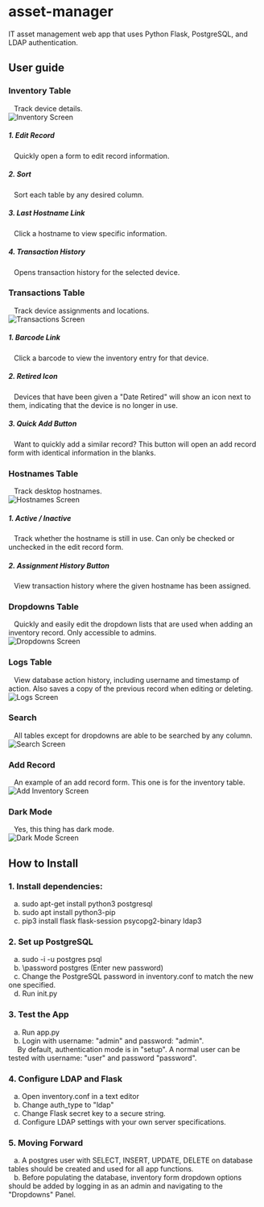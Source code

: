 # asset-manager
IT asset management web app that uses Python Flask, PostgreSQL, and LDAP authentication. 

## User guide 
### Inventory Table
&ensp; Track device details.  
![Inventory Screen](screens/inventory.png?raw=true "Title")  
##### 1. Edit Record  
&ensp; Quickly open a form to edit record information.  
##### 2. Sort  
&ensp; Sort each table by any desired column.    
##### 3. Last Hostname Link  
&ensp; Click a hostname to view specific information.  
##### 4. Transaction History 
&ensp; Opens transaction history for the selected device.  
  
### Transactions Table
&ensp; Track device assignments and locations.  
![Transactions Screen](screens/transactions.png?raw=true "Title")  
##### 1. Barcode Link  
&ensp; Click a barcode to view the inventory entry for that device.
##### 2. Retired Icon  
&ensp; Devices that have been given a "Date Retired" will show an icon next to them, indicating that the device is no longer in use.   
##### 3. Quick Add Button  
&ensp; Want to quickly add a similar record? This button will open an add record form with identical information in the blanks.
    
### Hostnames Table
&ensp; Track desktop hostnames.  
![Hostnames Screen](screens/hostnames.png?raw=true "Title")  
##### 1. Active / Inactive  
&ensp; Track whether the hostname is still in use. Can only be checked or unchecked in the edit record form.
##### 2. Assignment History Button 
&ensp; View transaction history where the given hostname has been assigned.   
  
### Dropdowns Table
&ensp; Quickly and easily edit the dropdown lists that are used when adding an inventory record. Only accessible to admins.  
![Dropdowns Screen](screens/dropdowns.png?raw=true "Title")  
  
### Logs Table
&ensp; View database action history, including username and timestamp of action. Also saves a copy of the previous record when editing or deleting.  
![Logs Screen](screens/logs.png?raw=true "Title")  
  
### Search
&ensp; All tables except for dropdowns are able to be searched by any column.  
![Search Screen](screens/search.png?raw=true "Title")  
  
### Add Record
&ensp; An example of an add record form. This one is for the inventory table.  
![Add Inventory Screen](screens/addrecord.png?raw=true "Title")  
  
### Dark Mode
&ensp; Yes, this thing has dark mode.  
![Dark Mode Screen](screens/darkmode.png?raw=true "Title")  
  
  
## How to Install
### 1. Install dependencies:
&ensp; a. sudo apt-get install python3 postgresql  
&ensp; b. sudo apt install python3-pip  
&ensp; c. pip3 install flask flask-session psycopg2-binary ldap3  
  
### 2. Set up PostgreSQL
&ensp; a. sudo -i -u postgres psql  
&ensp; b. \password postgres (Enter new password)  
&ensp; c. Change the PostgreSQL password in inventory.conf to match the new one specified.  
&ensp; d. Run init.py  
  
### 3. Test the App
&ensp; a. Run app.py  
&ensp; b. Login with username: "admin" and password: "admin".  
&emsp; By default, authentication mode is in "setup". A normal user can be tested with username: "user" and password "password".

### 4. Configure LDAP and Flask
&ensp; a. Open inventory.conf in a text editor  
&ensp; b. Change auth_type to "ldap"  
&ensp; c. Change Flask secret key to a secure string.  
&ensp; d. Configure LDAP settings with your own server specifications.  
  
### 5. Moving Forward
&ensp; a. A postgres user with SELECT, INSERT, UPDATE, DELETE on database tables should be created and used for all app functions.  
&ensp; b. Before populating the database, inventory form dropdown options should be added by logging in as an admin and navigating to the "Dropdowns" Panel.
